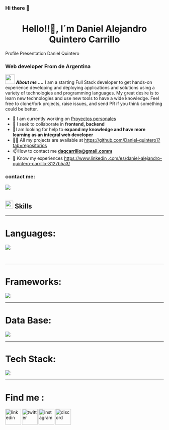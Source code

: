 ### Hi there 👋
# <h1 align="center">Hello!!👋, I´m Daniel Alejandro Quintero Carrillo</h1>

Profile Presentation Daniel Quintero

<h3 align="left">Web developer From de Argentina</h3>

<img src="https://media.giphy.com/media/iY8CRBdQXODJSCERIr/giphy.gif" width="30px">&nbsp;**_About me ...._**
I am a starting Full Stack developer to get hands-on experience developing and deploying applications and solutions using a variety of technologies and programming languages.
My great desire is to learn new technologies and use new tools to have a wide knowledge.
Feel free to clone/fork projects, raise issues, and send PR if you think something could be better.

- 🔭 I am currently working on [Proyectos personales ](https://github.com/Daniel-quintero1?tab=repositories)
- 👯 I seek to collaborate in **frontend, backend**
- 🤝I am looking for help to **expand my knowledge and have more learning as an integral web developer**
- 👨‍💻 All my projects are available at [https://github.com/Daniel-quintero1? tab=repositorios](https://github.com/Daniel-quintero1?tab=repositorios)
- 📫How to contact me **daqcarrillo@gmail.comm**
- 📄 Know my experiences [https://www.linkedin .com/es/daniel-alejandro-quintero-carrillo-8127b5a3/](https://www.linkedin.com/es/daniel-alejandro-quintero-carrillo-8127b5a3/)

<h3 align="left">contact me:</h3>
<a href="daqcarrillo@gmail.com" target="_blank">
<img src="https://img.shields.io/badge/gmail:  daqcarrillo-%23EA4335.svg?style=for-the-badge&logo=gmail&logoColor=white" t=mail style="margin-bottom: 5px;" />
</a>
</p>

## <img src="https://media2.giphy.com/media/QssGEmpkyEOhBCb7e1/giphy.gif?cid=ecf05e47a0n3gi1bfqntqmob8g9aid1oyj2wr3ds3mg700bl&rid=giphy.gif" width ="25"><b> Skills</b>

<p align="left">
<hr >
  
# <h1 align="left">Languages:</h1>
<p align="left">
  <a href="https://skillicons.dev">
    <img src="https://skillicons.dev/icons?i=javascript,css,html,ts" />
  </a>
</p>    
<br>  
<hr >

# <h1 align="left">Frameworks:</h1>

<p align="left">
  <a href="https://skillicons.dev">
    <img src="https://skillicons.dev/icons?i=bootstrap,express,nodejs,react,redux,nextjs" />
  </a>
</p>
<hr >

# <h1 align="left">Data Base:</h1>

<p align="left">
  <a href="https://skillicons.dev">
    <img src="https://skillicons.dev/icons?i=postgres,sequelize" />
  </a>
</p>
<hr >

# <h1 align="left">Tech Stack:</h1>

<p align="light">
  <a href="https://skillicons.dev">
    <img src="https://skillicons.dev/icons?i=git,github,powershell,vscode&perline=14" />
  </a>
</p>
<hr >

# <h1 align="left">Find me :</h1>

<p align="left">
<a href="https://www.linkedin.com/in/daniel-alejandro-quintero-carrillo-8127b5a3/" target="blank"><img align="left" src="https://user-images.githubusercontent.com/88904952/234979284-68c11d7f-1acc-4f0c-ac78-044e1037d7b0.png" alt="linkedin" height="50" width="50" /></a>
<a href="https://twitter.com/daqcarrillo" target="blank"><img align="left" src="https://user-images.githubusercontent.com/88904952/234980676-61bfb021-ecc8-48f7-88e6-34c1b06c4a58.png" alt="twitter" height="50" width="50" /></a> 
<a href="https://www.instagram.com/daqcarrillo" target="blank"><img align="left" src="https://user-images.githubusercontent.com/88904952/234981169-2dd1e58f-4b7e-468c-8213-034ba62156c3.png" alt="instagram" height="50" width="50" /></a>
<a href="https://discord.gg/Daniel-Quintero-Pta11a#9060" target="blank"><img align="left" src="https://user-images.githubusercontent.com/88904952/234982627-019fd336-6248-453c-9b05-97c13fd1d207.png" alt="discord" height="50" width="50" /></a>
</p>
